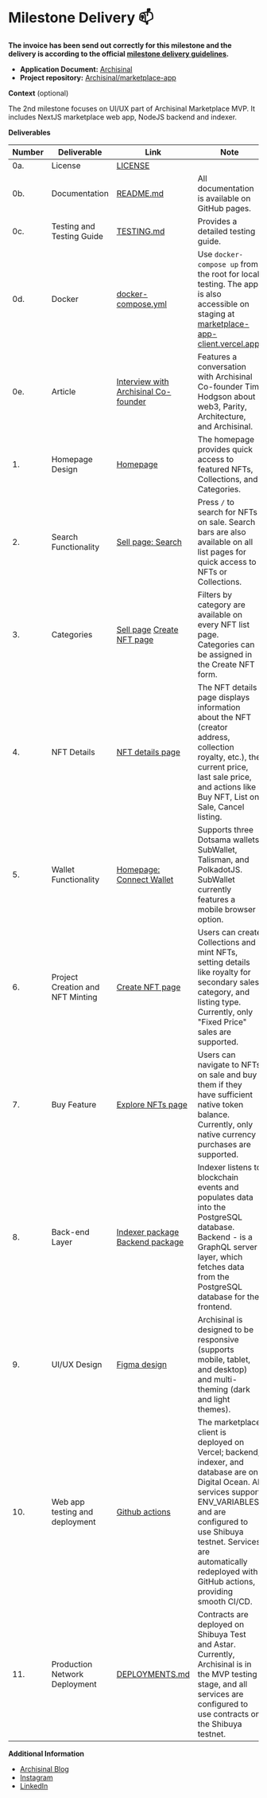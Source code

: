 # Milestone Delivery :mailbox:

**The invoice has been send out correctly for this milestone and the delivery is according to the official [milestone delivery guidelines](https://github.com/smart-contract-bounty/Support-Docs/blob/master/milestone-deliverables-guidelines.md).**

* **Application Document:** [Archisinal](https://github.com/use-inkubator/Ecosystem-Grants/blob/master/applications/Archisinal.md)
* **Project repository:** [Archisinal/marketplace-app](https://github.com/Archisinal/marketplace-app)

**Context** (optional)

The 2nd milestone focuses on UI/UX part of Archisinal Marketplace MVP. It includes NextJS marketplace web app, NodeJS
backend and indexer.

**Deliverables**

| Number | Deliverable                      | Link                                                                                                                                                                                    | Note                                                                                                                                                                                                                                                                |
|--------|----------------------------------|-----------------------------------------------------------------------------------------------------------------------------------------------------------------------------------------|---------------------------------------------------------------------------------------------------------------------------------------------------------------------------------------------------------------------------------------------------------------------|
| 0a.    | License                          | [LICENSE](https://github.com/Archisinal/marketplace-app/blob/main/LICENSE)                                                                                                              |                                                                                                                                                                                                                                                                     |
| 0b.    | Documentation                    | [README.md](https://github.com/Archisinal/marketplace-app/blob/main/README.md)                                                                                                          | All documentation is available on GitHub pages.                                                                                                                                                                                                                     |
| 0c.    | Testing and Testing Guide        | [TESTING.md](https://github.com/Archisinal/marketplace-app/blob/main/TESTING.md)                                                                                                        | Provides a detailed testing guide.                                                                                                                                                                                                                                  |
| 0d.    | Docker                           | [docker-compose.yml](https://github.com/Archisinal/marketplace-app/blob/main/docker-compose.yml)                                                                                        | Use `docker-compose up` from the root for local testing. The app is also accessible on staging at [marketplace-app-client.vercel.app](https://marketplace-app-client.vercel.app).                                                                                   |
| 0e.    | Article                          | [Interview with Archisinal Co-founder](https://youtu.be/REIoKbNyALI?si=sH5SCx4bMeIz8VKK)                                                                                                | Features a conversation with Archisinal Co-founder Tim Hodgson about web3, Parity, Architecture, and Archisinal.                                                                                                                                                    |
| 1.     | Homepage Design                  | [Homepage](https://marketplace-app-client.vercel.app/)                                                                                                                                  | The homepage provides quick access to featured NFTs, Collections, and Categories.                                                                                                                                                                                   |
| 2.     | Search Functionality             | [Sell page: Search](https://marketplace-app-client.vercel.app/user/sales/created)                                                                                                       | Press `/` to search for NFTs on sale. Search bars are also available on all list pages for quick access to NFTs or Collections.                                                                                                                                     |
| 3.     | Categories                       | [Sell page](https://marketplace-app-client.vercel.app/user/sales/created) [Create NFT page](https://marketplace-app-client.vercel.app/explore/nft/create)                               | Filters by category are available on every NFT list page. Categories can be assigned in the Create NFT form.                                                                                                                                                        |
| 4.     | NFT Details                      | [NFT details page](https://marketplace-app-client.vercel.app/explore/nft/item/6)                                                                                                        | The NFT details page displays information about the NFT (creator address, collection royalty, etc.), the current price, last sale price, and actions like Buy NFT, List on Sale, Cancel listing.                                                                    |
| 5.     | Wallet Functionality             | [Homepage: Connect Wallet](https://marketplace-app-client.vercel.app/)                                                                                                                  | Supports three Dotsama wallets: SubWallet, Talisman, and PolkadotJS. SubWallet currently features a mobile browser option.                                                                                                                                          |
| 6.     | Project Creation and NFT Minting | [Create NFT page](https://marketplace-app-client.vercel.app/explore/nft/create)                                                                                                         | Users can create Collections and mint NFTs, setting details like royalty for secondary sales, category, and listing type. Currently, only "Fixed Price" sales are supported.                                                                                        |
| 7.     | Buy Feature                      | [Explore NFTs page](https://marketplace-app-client.vercel.app/explore/nfts)                                                                                                             | Users can navigate to NFTs on sale and buy them if they have sufficient native token balance. Currently, only native currency purchases are supported.                                                                                                              |
| 8.     | Back-end Layer                   | [Indexer package](https://github.com/Archisinal/marketplace-app/tree/main/packages/indexer) [Backend package](https://github.com/Archisinal/marketplace-app/tree/main/packages/backend) | Indexer listens to blockchain events and populates data into the PostgreSQL database. Backend - is a GraphQL server layer, which fetches data from the PostgreSQL database for the frontend.                                                                        |
| 9.     | UI/UX Design                     | [Figma design](https://www.figma.com/file/DbDnYO96XfpUPDFMqvptoM/Archisinal?type=design&node-id=317-1207&mode=design&t=ZKrPNpkAJA5yxRCp-0)                                              | Archisinal is designed to be responsive (supports mobile, tablet, and desktop) and multi-theming (dark and light themes).                                                                                                                                           |
| 10.    | Web app testing and deployment   | [Github actions](https://github.com/Archisinal/marketplace-app/actions)                                                                                                                 | The marketplace client is deployed on Vercel; backend, indexer, and database are on Digital Ocean. All services support ENV_VARIABLES and are configured to use Shibuya testnet. Services are automatically redeployed with GitHub actions, providing smooth CI/CD. |
| 11.    | Production Network Deployment    | [DEPLOYMENTS.md](https://github.com/Archisinal/marketplace-contracts/blob/main/DEPLOYMENTS.md)                                                                                          | Contracts are deployed on Shibuya Test and Astar. Currently, Archisinal is in the MVP testing stage, and all services are configured to use contracts on the Shibuya testnet.                                                                                       |

**Additional Information**

- [Archisinal Blog](https://archisinal.medium.com/)
- [Instagram](https://www.instagram.com/archisinal.io/)
- [LinkedIn](https://www.linkedin.com/company/archisinal-technologies/)
